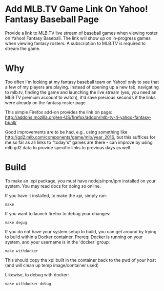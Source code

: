 # Add MLB.TV Game Link On Yahoo! Fantasy Baseball Page
Provide a link to MLB.TV live stream of baseball games when viewing roster on Yahoo! Fantasy Baseball. The link will show up on in-progress games when viewing fantasy rosters. A subscription to MLB.TV is required to stream the game. 

Why
==============
Too often I'm looking at my fantasy baseball team on Yahoo! only to see that a few of my players are playing. Instead of opening up a new tab, navigating to mlb.tv, finding the game and launching the live stream (yes, you need an MLB.TV premium account to watch), it'd save precious seconds if the links were already on the fantasy roster page.

This simple Firefox add-on provides the link on page: http://addons.mozilla.org/en-US/firefox/addon/mlb-tv-4-yahoo-fantasy-bball/

Good improvements are to be had, e.g., using something like http://gd2.mlb.com/components/game/mlb/year_2016, but this suffices for me so far as all links to "today's" games are there - can improve by using mlb gd2 data to provide specific links to previous days as well


Build
==============
To make an .xpi package, you must have nodejs/npm/jpm installed on your system. You may read docs for doing so online.

If you have it installed, to make the xpi, simply run:

    make

If you want to launch firefox to debug your changes:

    make degug

If you do not have your system setup to build, you can get around by trying to
build within a Docker container. Prereq: Docker is running on your
system, and your username is in the 'docker' group:

    make withdocker

This should copy the xpi built in the container back
to the pwd of your host (and will clean up temp image/container used)

Likewise, to debug with docker:

    make withdocker-debug

